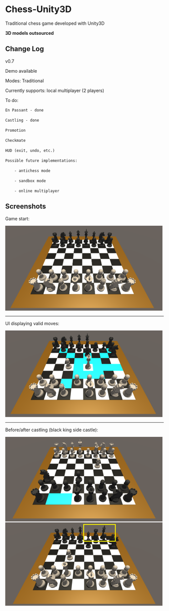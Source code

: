 # Chess-Unity3D

Traditional chess game developed with Unity3D

**3D models outsourced**

## Change Log

v0.7

Demo available

Modes: Traditional

Currently supports: local multiplayer (2 players)

To do: 

    En Passant - done

    Castling - done
       
    Promotion
       
    Checkmate
       
    HUD (exit, undo, etc.)
    
    Possible future implementations:
        
        - antichess mode
        
        - sandbox mode
        
        - online multiplayer

## Screenshots

Game start:

<img src="./Screenshots/start.PNG" alt="game_start" width="500">

---

UI displaying valid moves:

<img src="./Screenshots/available_moves.PNG" alt="available_moves" width="500">

---

Before/after castling (black king side castle):

<img src="./Screenshots/castle1.PNG" alt="castle1" width="500">
<img src="./Screenshots/castle2.PNG" alt="castle2" width="500">
